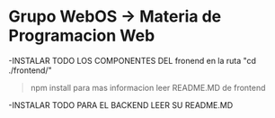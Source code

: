 # Grupo WebOS -> Materia de Programacion Web
-INSTALAR TODO LOS COMPONENTES DEL fronend en la ruta "cd ./frontend/"
> npm install
    para mas informacion leer README.MD de frontend

-INSTALAR TODO PARA EL BACKEND LEER SU README.MD
